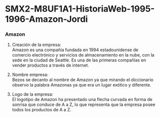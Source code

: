 # SMX2-M8UF1A1-HistoriaWeb-1995-1996-Amazon-Jordi

### **Amazon**

1. Creación de la empresa:  
Amazon es una compañía fundada en 1994 estadounidense de comercio electrónico y servicios de almacenamiento en la nube, con la sede en la ciudad de Seattle. Es una de las primeras compañías en vender productos a través de internet.

2. Nombre empresa:  
Bezos se decanto al nombre de Amazon ya que mirando el diccionario observo la palabra Amazonas ya que era un lugar exótico y diferente.

3. Logo de la empresa:  
El logotipo de Amazon ha presentado una flecha curvada en forma de sonrisa que conduce de A a Z, lo que representa que la empresa posee todos los productos de A a Z.
